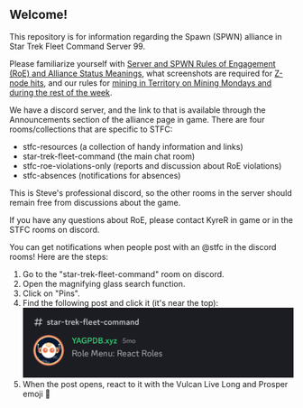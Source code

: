 ## Welcome!

This repository is for information regarding the Spawn (SPWN) alliance in Star Trek Fleet Command Server 99.

Please familiarize yourself with [Server and SPWN Rules of Engagement (RoE) and Alliance Status Meanings](https://github.com/KyreSPWN/SPWN/blob/main/RoE.md), what screenshots are required for [Z-node hits](https://github.com/KyreSPWN/SPWN/blob/main/Z-node%20Screenshots.md), and our rules for [mining in Territory on Mining Mondays and during the rest of the week](https://github.com/KyreSPWN/SPWN/blob/main/TerritoryMining.md).

We have a discord server, and the link to that is available through the Announcements section of the alliance page in game. There are four rooms/collections that are specific to STFC:
- stfc-resources (a collection of handy information and links)
- star-trek-fleet-command (the main chat room)
- stfc-roe-violations-only (reports and discussion about RoE violations)
- stfc-absences (notifications for absences)

This is Steve's professional discord, so the other rooms in the server should remain free from discussions about the game.

If you have any questions about RoE, please contact KyreR in game or in the STFC rooms on discord.

You can get notifications when people post with an @stfc in the discord rooms! Here are the steps:
1. Go to the "star-trek-fleet-command" room on discord.
2. Open the magnifying glass search function.
3. Click on "Pins".
4. Find the following post and click it (it's near the top):
   ![image of a discord bot called YAGPDB.xyz for Role Manu: React Roles](https://github.com/KyreSPWN/SPWN/blob/main/Notification1.jpg)
5. When the post opens, react to it with the Vulcan Live Long and Prosper emoji 🖖
